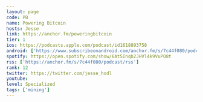 ```yaml
---
layout: page
code: PB
name: Powering Bitcoin
hosts: Jesse
link: https://anchor.fm/poweringbitcoin
tier: 1
ios: https://podcasts.apple.com/podcast/id1618893758
android: ['https://www.subscribeonandroid.com/anchor.fm/s/7c44f080/podcast/rss']
spotify: https://open.spotify.com/show/6At5Inqb2JHVl4k9VuPO8t
rss: ['https://anchor.fm/s/7c44f080/podcast/rss']
rank: 12
twitter: https://twitter.com/jesse_hodl
youtube: 
level: Specialized
tags: ['mining']
---
```

